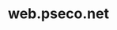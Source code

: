 ---
title: "web.pseco.net"
excerpt: "A website for managing diesel engines in Iran Mall <br/><img src='/images/Iranmall.png'>"
collection: portfolio
---